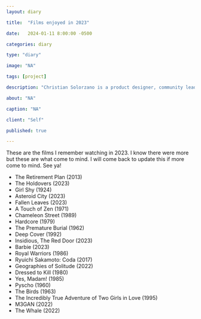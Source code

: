 ```yaml
---
layout: diary

title:  "Films enjoyed in 2023"

date:   2024-01-11 8:00:00 -0500

categories: diary

type: "diary"

image: "NA"

tags: [project]

description: "Christian Solorzano is a product designer, community leader, educator, and podcast host."

about: "NA"

caption: "NA"

client: "Self"

published: true

---
```

These are the films I remember watching in 2023. I know there were more but these are what come to mind. I will come 
back to update this if more come to mind. See ya!

- The Retirement Plan (2013) 
- The Holdovers (2023)
- Girl Shy (1924)
- Asteroid City (2023)
- Fallen Leaves (2023)
- A Touch of Zen (1971)
- Chameleon Street (1989)
- Hardcore (1979)
- The Premature Burial (1962)
- Deep Cover (1992)
- Insidious, The Red Door (2023)
- Barbie (2023)
- Royal Warriors (1986)
- Ryuichi Sakamoto: Coda (2017)
- Geographies of Solitude (2022)
- Dressed to Kill (1980)
- Yes, Madam! (1985)
- Pyscho (1960)
- The Birds (1963)
- The Incredibly True Adventure of Two Girls in Love (1995)
- M3GAN (2022)
- The Whale (2022)